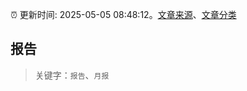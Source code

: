 :alarm_clock: 更新时间: 2025-05-05 08:48:12。[文章来源](/README.md)、[文章分类](/TAGS.md)

## 报告


> 关键字：`报告`、`月报`



